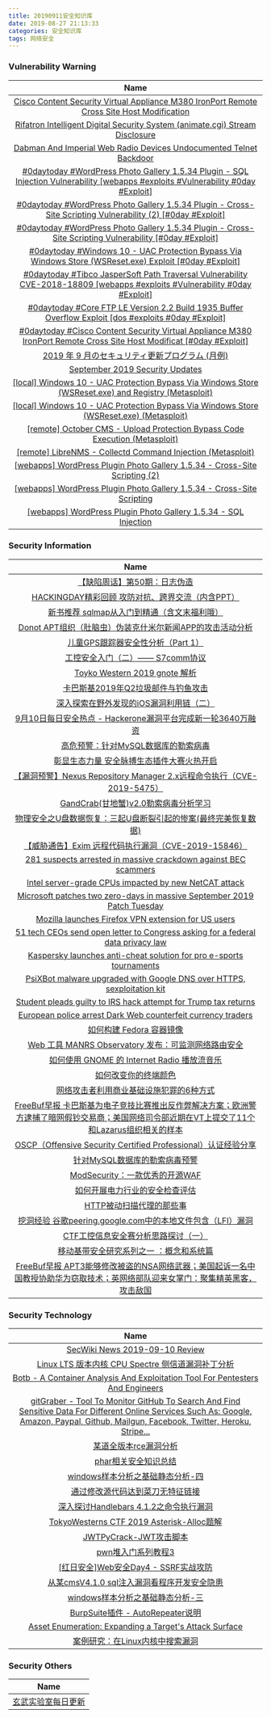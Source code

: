 ```yaml
---
title: 20190911安全知识库
date: 2019-08-27 21:13:33
categories: 安全知识库
tags: 网络安全
---
```

###  						       							Vulnerability Warning

|                             Name                             |
| :----------------------------------------------------------: |
|[Cisco Content Security Virtual Appliance M380 IronPort Remote Cross Site Host Modification](https://cxsecurity.com/issue/WLB-2019090075)|
|[Rifatron Intelligent Digital Security System (animate.cgi) Stream Disclosure](https://cxsecurity.com/issue/WLB-2019090065)|
|[Dabman And Imperial Web Radio Devices Undocumented Telnet Backdoor](https://cxsecurity.com/issue/WLB-2019090064)|
|[#0daytoday #WordPress Photo Gallery 1.5.34 Plugin - SQL Injection Vulnerability [webapps #exploits #Vulnerability #0day #Exploit]](http://0day.today/exploits/33238)|
|[#0daytoday #WordPress Photo Gallery 1.5.34 Plugin - Cross-Site Scripting Vulnerability (2) [#0day #Exploit]](http://0day.today/exploits/33237)|
|[#0daytoday #WordPress Photo Gallery 1.5.34 Plugin - Cross-Site Scripting Vulnerability [#0day #Exploit]](http://0day.today/exploits/33236)|
|[#0daytoday #Windows 10 - UAC Protection Bypass Via Windows Store (WSReset.exe) Exploit [#0day #Exploit]](http://0day.today/exploits/33235)|
|[#0daytoday #Tibco JasperSoft Path Traversal Vulnerability CVE-2018-18809 [webapps #exploits #Vulnerability #0day #Exploit]](http://0day.today/exploits/33234)|
|[#0daytoday #Core FTP LE Version 2.2 Build 1935 Buffer Overflow Exploit [dos #exploits  #0day #Exploit]](http://0day.today/exploits/33233)|
|[#0daytoday #Cisco Content Security Virtual Appliance M380 IronPort Remote Cross Site Host Modificat [#0day #Exploit]](http://0day.today/exploits/33232)|
|[2019 年 9 月のセキュリティ更新プログラム (月例)](https://msrc-blog.microsoft.com/2019/09/10/201909-security-updates/)|
|[September 2019 Security Updates](https://msrc-blog.microsoft.com/2019/09/10/september-2019-security-updates/)|
|[[local] Windows 10 - UAC Protection Bypass Via Windows Store (WSReset.exe) and Registry (Metasploit)](https://www.exploit-db.com/exploits/47378)|
|[[local] Windows 10 - UAC Protection Bypass Via Windows Store (WSReset.exe) (Metasploit)](https://www.exploit-db.com/exploits/47377)|
|[[remote] October CMS - Upload Protection Bypass Code Execution (Metasploit)](https://www.exploit-db.com/exploits/47376)|
|[[remote] LibreNMS - Collectd Command Injection (Metasploit)](https://www.exploit-db.com/exploits/47375)|
|[[webapps] WordPress Plugin Photo Gallery 1.5.34 - Cross-Site Scripting (2)](https://www.exploit-db.com/exploits/47373)|
|[[webapps] WordPress Plugin Photo Gallery 1.5.34 - Cross-Site Scripting](https://www.exploit-db.com/exploits/47372)|
|[[webapps] WordPress Plugin Photo Gallery 1.5.34 - SQL Injection](https://www.exploit-db.com/exploits/47371)|

### 						        							Security Information
|                             Name                                    |
| :----------------------------------------------------------: |
|[【缺陷周话】第50期：日志伪造](https://www.anquanke.com/post/id/186293)|
|[HACKINGDAY精彩回顾  攻防对抗、跨界交流（内含PPT）](https://www.anquanke.com/post/id/185384)|
|[新书推荐  sqlmap从入门到精通（含文末福利哦）](https://www.anquanke.com/post/id/186020)|
|[Donot APT组织（肚脑虫）伪装克什米尔新闻APP的攻击活动分析](https://www.anquanke.com/post/id/186254)|
|[儿童GPS跟踪器安全性分析（Part 1）](https://www.anquanke.com/post/id/186080)|
|[工控安全入门（二）—— S7comm协议](https://www.anquanke.com/post/id/186099)|
|[Toyko Western 2019 gnote 解析](https://www.anquanke.com/post/id/185911)|
|[卡巴斯基2019年Q2垃圾邮件与钓鱼攻击](https://www.anquanke.com/post/id/186130)|
|[深入探索在野外发现的iOS漏洞利用链（二）](https://www.anquanke.com/post/id/186093)|
|[9月10日每日安全热点 - Hackerone漏洞平台完成新一轮3640万融资](https://www.anquanke.com/post/id/186189)|
|[高危预警：针对MySQL数据库的勒索病毒](https://www.secpulse.com/archives/112351.html)|
|[彰显生态力量 安全脉搏生态插件大赛火热开启](https://www.secpulse.com/archives/112331.html)|
|[【漏洞预警】Nexus Repository Manager 2.x远程命令执行（CVE-2019-5475）](https://www.secpulse.com/archives/112290.html)|
|[GandCrab(甘地蟹)v2.0勒索病毒分析学习](https://www.secpulse.com/archives/112170.html)|
|[物理安全之U盘数据恢复：三起U盘断裂引起的惨案(最终完美恢复数据)](http://blog.nsfocus.net/tragedies-caused-usb-breaks/)|
|[【威胁通告】Exim 远程代码执行漏洞（CVE-2019-15846）](http://blog.nsfocus.net/cve-2019-15846/)|
|[281 suspects arrested in massive crackdown against BEC scammers](https://www.zdnet.com/article/281-suspects-arrested-in-massive-crackdown-against-bec-scammers/#ftag=RSSbaffb68)|
|[Intel server-grade CPUs impacted by new NetCAT attack](https://www.zdnet.com/article/intel-server-grade-cpus-impacted-by-new-netcat-attack/#ftag=RSSbaffb68)|
|[Microsoft patches two zero-days in massive September 2019 Patch Tuesday](https://www.zdnet.com/article/microsoft-patches-two-zero-days-in-massive-september-2019-patch-tuesday/#ftag=RSSbaffb68)|
|[Mozilla launches Firefox VPN extension for US users](https://www.zdnet.com/article/mozilla-launches-firefox-vpn-extension-for-us-users/#ftag=RSSbaffb68)|
|[51 tech CEOs send open letter to Congress asking for a federal data privacy law](https://www.zdnet.com/article/51-tech-ceos-send-open-letter-to-congress-asking-for-a-federal-data-privacy-law/#ftag=RSSbaffb68)|
|[Kaspersky launches anti-cheat solution for pro e-sports tournaments](https://www.zdnet.com/article/kaspersky-launches-anti-cheat-solution-for-pro-e-sports-tournaments/#ftag=RSSbaffb68)|
|[PsiXBot malware upgraded with Google DNS over HTTPS, sexploitation kit](https://www.zdnet.com/article/psixbot-malware-upgraded-with-google-dns-over-https-sexploitation-kit/#ftag=RSSbaffb68)|
|[Student pleads guilty to IRS hack attempt for Trump tax returns](https://www.zdnet.com/article/student-pleads-guilty-to-irs-hack-attempt-for-trump-tax-returns/#ftag=RSSbaffb68)|
|[European police arrest Dark Web counterfeit currency traders](https://www.zdnet.com/article/european-police-arrest-dark-web-counterfeit-currency-traders/#ftag=RSSbaffb68)|
|[如何构建 Fedora 容器镜像](https://linux.cn/article-11327-1.html?utm_source=rss&utm_medium=rss)|
|[Web 工具 MANRS Observatory 发布：可监测网络路由安全](https://linux.cn/article-11326-1.html?utm_source=rss&utm_medium=rss)|
|[如何使用 GNOME 的 Internet Radio 播放流音乐](https://linux.cn/article-11325-1.html?utm_source=rss&utm_medium=rss)|
|[如何改变你的终端颜色](https://linux.cn/article-11324-1.html?utm_source=rss&utm_medium=rss)|
|[网络攻击者利用商业基础设施犯罪的6种方式](https://www.freebuf.com/articles/network/212823.html)|
|[FreeBuf早报  卡巴斯基为电子竞技比赛推出反作弊解决方案；欧洲警方逮捕了暗网假钞交易商；美国网络司令部近期在VT上提交了11个和Lazarus组织相关的样本](https://www.freebuf.com/news/214009.html)|
|[OSCP（Offensive Security Certified Professional）认证经验分享](https://www.freebuf.com/articles/others-articles/207347.html)|
|[针对MySQL数据库的勒索病毒预警](https://www.freebuf.com/articles/system/213975.html)|
|[ModSecurity：一款优秀的开源WAF](https://www.freebuf.com/sectool/211354.html)|
|[如何开展电力行业的安全检查评估](https://www.freebuf.com/articles/ics-articles/212503.html)|
|[HTTP被动扫描代理的那些事](https://www.freebuf.com/articles/web/212382.html)|
|[挖洞经验  谷歌peering.google.com中的本地文件包含（LFI）漏洞](https://www.freebuf.com/vuls/212222.html)|
|[CTF工控信息安全赛分析思路探讨（一）](https://www.freebuf.com/articles/ics-articles/212376.html)|
|[移动基带安全研究系列之一 ：概念和系统篇](https://www.freebuf.com/articles/terminal/213807.html)|
|[FreeBuf早报  APT3能够修改被盗的NSA网络武器；美国起诉一名中国教授协助华为窃取技术；英网络部队迎来女掌门：聚集精英黑客，攻击敌国](https://www.freebuf.com/news/213895.html)|

### 						        							Security  Technology
|                             Name                                    |
| :----------------------------------------------------------: |
|[SecWiki News 2019-09-10 Review](http://www.sec-wiki.com/?2019-09-10)|
|[Linux LTS 版本内核 CPU Spectre 侧信道漏洞补丁分析](https://www.4hou.com/technology/20172.html)|
|[Botb - A Container Analysis And Exploitation Tool For Pentesters And Engineers](http://www.kitploit.com/2019/09/botb-container-analysis-and.html)|
|[gitGraber - Tool To Monitor GitHub To Search And Find Sensitive Data For Different Online Services Such As: Google, Amazon, Paypal, Github, Mailgun, Facebook, Twitter, Heroku, Stripe...](http://www.kitploit.com/2019/09/gitgraber-tool-to-monitor-github-to.html)|
|[某道全版本rce漏洞分析](http://xz.aliyun.com/t/6239)|
|[phar相关安全知识总结](http://xz.aliyun.com/t/6258)|
|[windows样本分析之基础静态分析-四](http://xz.aliyun.com/t/6255)|
|[通过修改源代码达到菜刀无特征链接](http://xz.aliyun.com/t/6249)|
|[深入探讨Handlebars 4.1.2之命令执行漏洞](http://xz.aliyun.com/t/6287)|
|[TokyoWesterns CTF 2019 Asterisk-Alloc题解](http://xz.aliyun.com/t/6259)|
|[JWTPyCrack-JWT攻击脚本](http://xz.aliyun.com/t/6261)|
|[pwn堆入门系列教程3](http://xz.aliyun.com/t/6252)|
|[[红日安全]Web安全Day4 - SSRF实战攻防](http://xz.aliyun.com/t/6235)|
|[从某cmsV4.1.0 sql注入漏洞看程序开发安全隐患](http://xz.aliyun.com/t/6237)|
|[windows样本分析之基础静态分析-三](http://xz.aliyun.com/t/6242)|
|[BurpSuite插件 -  AutoRepeater说明](http://xz.aliyun.com/t/6244)|
|[Asset Enumeration: Expanding a Target's Attack Surface](http://xz.aliyun.com/t/6248)|
|[案例研究：在Linux内核中搜索漏洞](http://xz.aliyun.com/t/6234)|

### 						        							Security  Others
|                             Name                                    |
| :----------------------------------------------------------: |
|[玄武实验室每日更新](https://weibo.com/p/1006065582522936/wenzhang?from=page_100606_profile&wvr=6&mod=wenzhangmore)|
